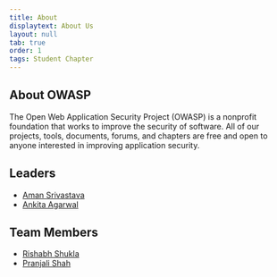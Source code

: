 ```yaml
---
title: About
displaytext: About Us
layout: null
tab: true
order: 1
tags: Student Chapter
---
```


## About OWASP

The Open Web Application Security Project (OWASP) is a nonprofit foundation that works to improve the security of software. All of our projects, tools, documents, forums, and chapters are free and open to anyone interested in improving application security.


## Leaders
* [Aman Srivastava](https://www.linkedin.com/in/a-manonearth/)
* [Ankita Agarwal](https://www.linkedin.com/in/ankita-agarwal-0a2a561a5)


## Team Members
* [Rishabh Shukla](https://www.linkedin.com/in/0xrishabh/)
* [Pranjali Shah](https://www.linkedin.com/in/pranjali-shah-7409351bb/)
